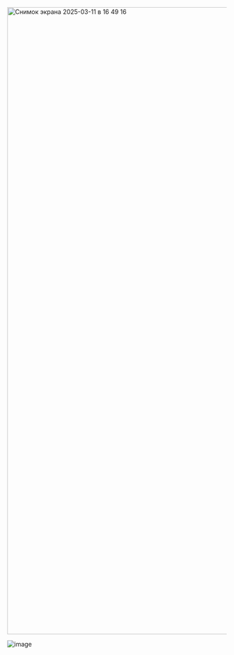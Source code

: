 
<img width="1440" alt="Снимок экрана 2025-03-11 в 16 49 16" src="https://github.com/user-attachments/assets/7e0cc788-f9ea-49a7-988f-3bf8a14c17e8" />

![image](https://github.com/user-attachments/assets/c3456f56-b002-43c9-b059-493c0b95cd51)
